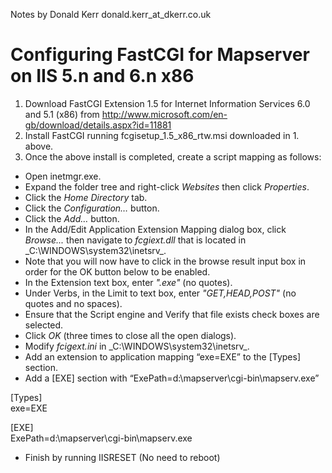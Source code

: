 Notes by Donald Kerr donald.kerr_at_dkerr.co.uk

# Configuring FastCGI for Mapserver on IIS 5.n and 6.n x86

1. Download FastCGI Extension 1.5 for Internet Information Services 6.0 and 5.1 (x86) from http://www.microsoft.com/en-gb/download/details.aspx?id=11881
2. Install FastCGI running fcgisetup_1.5_x86_rtw.msi downloaded in 1. above.
3. Once the above install is completed, create a script mapping as follows:
 * Open inetmgr.exe. 
 * Expand the folder tree and right-click _Websites_ then click _Properties_. 
 * Click the _Home Directory_ tab.  
 * Click the _Configuration…_ button. 
 * Click the _Add…_ button.
 * In the Add/Edit Application Extension Mapping dialog box, click _Browse..._ then navigate to _fcgiext.dll_ that is located in _C:\WINDOWS\system32\inetsrv\_.
 * Note that you will now have to click in the browse result input box in order for the OK button below to be enabled.
 * In the Extension text box, enter _".exe"_ (no quotes). 
 * Under Verbs, in the Limit to text box, enter _"GET,HEAD,POST"_ (no quotes and no spaces).
 * Ensure that the Script engine and Verify that file exists check boxes are selected. 
 * Click _OK_ (three times to close all the open dialogs).
 * Modify _fcigext.ini_ in _C:\WINDOWS\system32\inetsrv\_.
  * Add an extension to application mapping “exe=EXE” to the [Types] section. 
  * Add a [EXE] section with “ExePath=d:\mapserver\cgi-bin\mapserv.exe”

[Types]  
exe=EXE

[EXE]  
ExePath=d:\mapserver\cgi-bin\mapserv.exe

 * Finish by running IISRESET (No need to reboot)